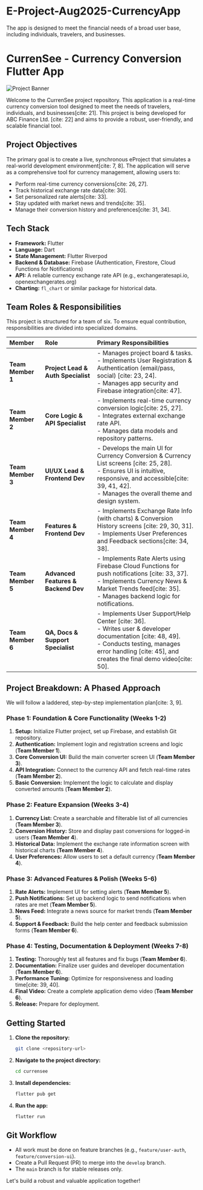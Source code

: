 # E-Project-Aug2025-CurrencyApp
The app is designed to meet the financial needs of a broad user base, including individuals, travelers, and businesses.

# CurrenSee - Currency Conversion Flutter App

![Project Banner](https://placehold.co/1200x300/4285f4/ffffff?text=CurrenSee&font=raleway)

Welcome to the CurrenSee project repository. This application is a real-time currency conversion tool designed to meet the needs of travelers, individuals, and businesses[cite: 21]. This project is being developed for ABC Finance Ltd. [cite: 22] and aims to provide a robust, user-friendly, and scalable financial tool.

## Project Objectives

The primary goal is to create a live, synchronous eProject that simulates a real-world development environment[cite: 7, 8]. The application will serve as a comprehensive tool for currency management, allowing users to:

* Perform real-time currency conversions[cite: 26, 27].
* Track historical exchange rate data[cite: 30].
* Set personalized rate alerts[cite: 33].
* Stay updated with market news and trends[cite: 35].
* Manage their conversion history and preferences[cite: 31, 34].

## Tech Stack

* **Framework:** Flutter
* **Language:** Dart
* **State Management:** Flutter Riverpod
* **Backend & Database:** Firebase (Authentication, Firestore, Cloud Functions for Notifications)
* **API:** A reliable currency exchange rate API (e.g., exchangeratesapi.io, openexchangerates.org)
* **Charting:** `fl_chart` or similar package for historical data.

## Team Roles & Responsibilities

This project is structured for a team of six. To ensure equal contribution, responsibilities are divided into specialized domains.

| Member | Role | Primary Responsibilities |
| :--- | :--- | :--- |
| **Team Member 1** | **Project Lead & Auth Specialist** | - Manages project board & tasks.<br>- Implements User Registration & Authentication (email/pass, social) [cite: 23, 24].<br>- Manages app security and Firebase integration[cite: 47]. |
| **Team Member 2** | **Core Logic & API Specialist** | - Implements real-time currency conversion logic[cite: 25, 27].<br>- Integrates external exchange rate API.<br>- Manages data models and repository patterns. |
| **Team Member 3** | **UI/UX Lead & Frontend Dev** | - Develops the main UI for Currency Conversion & Currency List screens [cite: 25, 28].<br>- Ensures UI is intuitive, responsive, and accessible[cite: 39, 41, 42].<br>- Manages the overall theme and design system. |
| **Team Member 4** | **Features & Frontend Dev** | - Implements Exchange Rate Info (with charts) & Conversion History screens [cite: 29, 30, 31].<br>- Implements User Preferences and Feedback sections[cite: 34, 38]. |
| **Team Member 5** | **Advanced Features & Backend Dev** | - Implements Rate Alerts using Firebase Cloud Functions for push notifications [cite: 33, 37].<br>- Implements Currency News & Market Trends feed[cite: 35].<br>- Manages backend logic for notifications. |
| **Team Member 6** | **QA, Docs & Support Specialist**| - Implements User Support/Help Center [cite: 36].<br>- Writes user & developer documentation [cite: 48, 49].<br>- Conducts testing, manages error handling [cite: 45], and creates the final demo video[cite: 50]. |

## Project Breakdown: A Phased Approach

We will follow a laddered, step-by-step implementation plan[cite: 3, 9].

### **Phase 1: Foundation & Core Functionality (Weeks 1-2)**
1.  **Setup:** Initialize Flutter project, set up Firebase, and establish Git repository.
2.  **Authentication:** Implement login and registration screens and logic (**Team Member 1**).
3.  **Core Conversion UI:** Build the main converter screen UI (**Team Member 3**).
4.  **API Integration:** Connect to the currency API and fetch real-time rates (**Team Member 2**).
5.  **Basic Conversion:** Implement the logic to calculate and display converted amounts (**Team Member 2**).

### **Phase 2: Feature Expansion (Weeks 3-4)**
1.  **Currency List:** Create a searchable and filterable list of all currencies (**Team Member 3**).
2.  **Conversion History:** Store and display past conversions for logged-in users (**Team Member 4**).
3.  **Historical Data:** Implement the exchange rate information screen with historical charts (**Team Member 4**).
4.  **User Preferences:** Allow users to set a default currency (**Team Member 4**).

### **Phase 3: Advanced Features & Polish (Weeks 5-6)**
1.  **Rate Alerts:** Implement UI for setting alerts (**Team Member 5**).
2.  **Push Notifications:** Set up backend logic to send notifications when rates are met (**Team Member 5**).
3.  **News Feed:** Integrate a news source for market trends (**Team Member 5**).
4.  **Support & Feedback:** Build the help center and feedback submission forms (**Team Member 6**).

### **Phase 4: Testing, Documentation & Deployment (Weeks 7-8)**
1.  **Testing:** Thoroughly test all features and fix bugs (**Team Member 6**).
2.  **Documentation:** Finalize user guides and developer documentation (**Team Member 6**).
3.  **Performance Tuning:** Optimize for responsiveness and loading time[cite: 39, 40].
4.  **Final Video:** Create a complete application demo video (**Team Member 6**).
5.  **Release:** Prepare for deployment.

## Getting Started

1.  **Clone the repository:**
    ```bash
    git clone <repository-url>
    ```
2.  **Navigate to the project directory:**
    ```bash
    cd currensee
    ```
3.  **Install dependencies:**
    ```bash
    flutter pub get
    ```
4.  **Run the app:**
    ```bash
    flutter run
    ```

## Git Workflow

* All work must be done on feature branches (e.g., `feature/user-auth`, `feature/conversion-ui`).
* Create a Pull Request (PR) to merge into the `develop` branch.
* The `main` branch is for stable releases only.

Let's build a robust and valuable application together!

